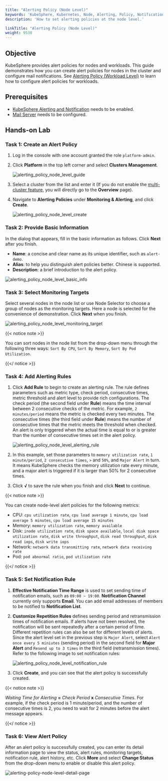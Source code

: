 ```yaml
---
title: "Alerting Policy (Node Level)"
keywords: 'KubeSphere, Kubernetes, Node, Alerting, Policy, Notification'
description: 'How to set alerting policies at the node level.'

linkTitle: "Alerting Policy (Node Level)"
weight: 9530
---
```


## Objective

KubeSphere provides alert policies for nodes and workloads. This guide demonstrates how you can create alert policies for nodes in the cluster and configure mail notifications. See [Alerting Policy (Workload Level)](../../../project-user-guide/alerting/alerting-policy/) to learn how to configure alert policies for workloads.

## Prerequisites

- [KubeSphere Alerting and Notification](../../../pluggable-components/alerting-notification/) needs to be enabled.
- [Mail Server](../../../cluster-administration/cluster-settings/mail-server/) needs to be configured.

## Hands-on Lab

### Task 1: Create an Alert Policy

1. Log in the console with one account granted the role `platform-admin`.

2. Click **Platform** in the top left corner and select **Clusters Management**.

    ![alerting_policy_node_level_guide](/images/docs/alerting/alerting_policy_node_level_guide.png)

3. Select a cluster from the list and enter it (If you do not enable the [multi-cluster feature](../../../multicluster-management/), you will directly go to the **Overview** page).

4. Navigate to **Alerting Policies** under **Monitoring & Alerting**, and click **Create**.

    ![alerting_policy_node_level_create](/images/docs/alerting/alerting_policy_node_level_create.png)

### Task 2: Provide Basic Information

In the dialog that appears, fill in the basic information as follows. Click **Next** after you finish.

- **Name**: a concise and clear name as its unique identifier, such as `alert-demo`.
- **Alias**: to help you distinguish alert policies better. Chinese is supported.
- **Description**: a brief introduction to the alert policy.

![alerting_policy_node_level_basic_info](/images/docs/alerting/alerting_policy_node_level_basic_info.png)

### Task 3: Select Monitoring Targets

Select several nodes in the node list or use Node Selector to choose a group of nodes as the monitoring targets. Here a node is selected for the convenience of demonstration. Click **Next** when you finish.

![alerting_policy_node_level_monitoring_target](/images/docs/alerting/alerting_policy_node_level_monitoring_target.png)

{{< notice note >}}

You can sort nodes in the node list from the drop-down menu through the following three ways: `Sort By CPU`, `Sort By Memory`,  `Sort By Pod Utilization`.

{{</ notice >}}

### Task 4: Add Alerting Rules

1. Click **Add Rule** to begin to create an alerting rule. The rule defines parameters such as metric type, check period, consecutive times, metric threshold and alert level to provide rich configurations. The check period (the second field under **Rule**) means the time interval between 2 consecutive checks of the metric. For example, `2 minutes/period` means the metric is checked every two minutes. The consecutive times (the third field under **Rule**) means the number of consecutive times that the metric meets the threshold when checked. An alert is only triggered when the actual time is equal to or is greater than the number of consecutive times set in the alert policy.

    ![alerting_policy_node_level_alerting_rule](/images/docs/alerting/alerting_policy_node_level_alerting_rule.png)

2. In this example, set those parameters to `memory utilization rate`, `1 minute/period`, `2 consecutive times`, `>` and `50%`, and `Major Alert` in turn. It means KubeSphere checks the memory utilization rate every minute, and a major alert is triggered if it is larger than 50% for 2 consecutive times.  

3. Click **√** to save the rule when you finish and click **Next** to continue.

{{< notice note >}}

You can create node-level alert policies for the following metrics:

- CPU: `cpu utilization rate`, `cpu load average 1 minute`, `cpu load average 5 minutes`, `cpu load average 15 minutes`
- Memory: `memory utilization rate`, `memory available`
- Disk: `inode utilization rate`, `disk space available`, `local disk space utilization rate`, `disk write throughput`, `disk read throughput`, `disk read iops`, `disk write iops`
- Network: `network data transmitting rate`, `network data receiving rate`
- Pod: `pod abnormal ratio`, `pod utilization rate`

{{</ notice >}}

### Task 5: Set Notification Rule

1. **Effective Notification Time Range** is used to set sending time of notification emails, such as `09:00 ~ 19:00`. **Notification Channel** currently only supports **Email**. You can add email addresses of members to be notified to **Notification List**.

2. **Customize Repetition Rules** defines sending period and retransmission times of notification emails. If alerts have not been resolved, the notification will be sent repeatedly after a certain period of time. Different repetition rules can also be set for different levels of alerts. Since the alert level set in the previous step is `Major Alert`, select `Alert once every 5 miniutes` (sending period) in the second field for **Major Alert** and `Resend up to 3 times` in the third field (retransmission times). Refer to the following image to set notification rules:

    ![alerting_policy_node_level_notification_rule](/images/docs/alerting/alerting_policy_node_level_notification_rule.png)

3. Click **Create**, and you can see that the alert policy is successfully created.

{{< notice note >}}

*Waiting Time for Alerting* **=** *Check Period* **x** *Consecutive Times*. For example, if the check period is 1 minute/period, and the number of consecutive times is 2, you need to wait for 2 minutes before the alert message appears.

{{</ notice >}}

### Task 6: View Alert Policy

After an alert policy is successfully created, you can enter its detail information page to view the status, alert rules, monitoring targets, notification rule, alert history, etc. Click **More** and select **Change Status** from the drop-down menu to enable or disable this alert policy.

![alerting-policy-node-level-detail-page](/images/docs/alerting/alerting-policy-node-level-detail-page.png)

